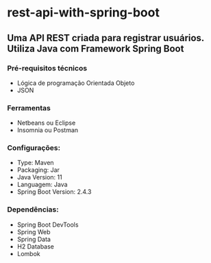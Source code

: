 # rest-api-with-spring-boot

## Uma API REST criada para registrar usuários. Utiliza Java com Framework Spring Boot

### Pré-requisitos técnicos
<ul>
  <li>Lógica de programação Orientada Objeto</li>
  <li>JSON</li>
</ul>

### Ferramentas
<ul>
  <li>Netbeans ou Eclipse</li>
  <li>Insomnia ou Postman</li>
</ul>


### Configurações:

<ul>
  <li>Type: Maven</li>
  <li>Packaging: Jar</li>
  <li>Java Version: 11</li>
  <li>Languagem: Java</li>
  <li>Spring Boot Version: 2.4.3</li>
 </ul>


### Dependências:

<ul>
  <li>Spring Boot DevTools </li>
  <li>Spring Web</li>
  <li>Spring Data</li>
  <li>H2 Database</li>
  <li>Lombok</li>
</ul>



